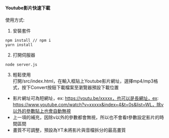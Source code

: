 #### Youtube影片快速下載

使用方式:
1. 安裝套件
```
npm install // npm i
yarn install
```

2. 打開伺服器
```
node server.js
```

3. 輕鬆使用 <br />
打開/src/index.html，在輸入框貼上Youtube影片網址，選擇mp4/mp3格式，按下Convert按鈕下載檔案至瀏覽器預設下載位置

- 影片網址可為短網址，ex: https://youtu.be/xxxxx，也可以是長網址，ex: https://www.youtube.com/watch?v=xxxxx&index=4&t=0s&list=WL，除v以外的參數貼上也會自動無視
- 上一項的補充，因除v以外的參數都會無視，所以也不會看t參數設定影片的時間區間
- 畫質不可調整，預設為YT未將影片與音檔拆分的最高畫質